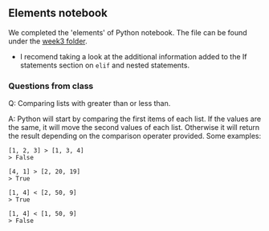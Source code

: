 ## Elements notebook

We completed the 'elements' of Python notebook.  The file can be found under the [week3 folder](https://github.com/seidelj/python-course/blob/main/week3/elements.ipynb).

* I recomend taking a look at the additional information added to the If statements section on `elif` and nested statements.


### Questions from class

Q: Comparing lists with greater than or less than.

A: Python will start by comparing the first items of each list.  If the values are the same, it will move the second values of each list.  Otherwise it will return the result depending on the comparison operater provided.  Some examples:

```
[1, 2, 3] > [1, 3, 4]
> False

[4, 1] > [2, 20, 19]
> True

[1, 4] < [2, 50, 9]
> True

[1, 4] < [1, 50, 9]
> False
```
